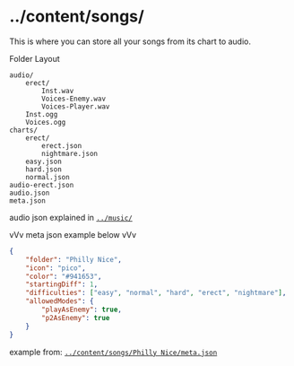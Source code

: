 # ../content/songs/
This is where you can store all your songs from its chart to audio.

Folder Layout
```
audio/
	erect/
		Inst.wav
		Voices-Enemy.wav
		Voices-Player.wav
	Inst.ogg
	Voices.ogg
charts/
	erect/
		erect.json
		nightmare.json
	easy.json
	hard.json
	normal.json
audio-erect.json
audio.json
meta.json
```
audio json explained in [`../music/`](/engine/assets/music/)

vVv meta json example below vVv
```json
{
	"folder": "Philly Nice",
	"icon": "pico",
	"color": "#941653",
	"startingDiff": 1,
	"difficulties": ["easy", "normal", "hard", "erect", "nightmare"],
	"allowedModes": {
		"playAsEnemy": true,
		"p2AsEnemy": true
	}
}
```
example from: [`../content/songs/Philly Nice/meta.json`](/engine/assets/content/songs/Philly%20Nice/meta.json)